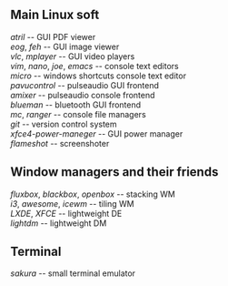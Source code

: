 ## Main Linux soft
*atril* -- GUI PDF viewer  
*eog*, *feh* -- GUI image viewer  
*vlc*, *mplayer* -- GUI video players  
*vim*, *nano*, *joe*, *emacs* -- console text editors  
*micro* -- windows shortcuts console text editor  
*pavucontrol* -- pulseaudio GUI frontend  
*amixer* -- pulseaudio console frontend  
*blueman* -- bluetooth GUI frontend  
*mc*, *ranger* -- console file managers  
*git* -- version control system  
*xfce4-power-maneger* -- GUI power manager  
*flameshot* -- screenshoter  

## Window managers and their friends
*fluxbox*, *blackbox*, *openbox* -- stacking WM  
*i3*, *awesome*, *icewm* -- tiling WM  
*LXDE*, *XFCE* -- lightweight DE  
*lightdm* -- lightweight DM  

## Terminal
*sakura* -- small terminal emulator  

